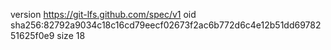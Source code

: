 version https://git-lfs.github.com/spec/v1
oid sha256:82792a9034c18c16cd79eecf02673f2ac6b772d6c4e12b51dd6978251625f0e9
size 18
